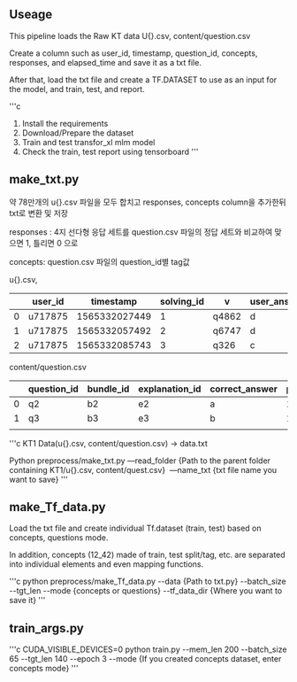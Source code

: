 ## Useage

This pipeline loads the Raw KT data U{}.csv, content/question.csv

Create a column such as user_id, timestamp, question_id, concepts, responses, and elapsed_time and save it as a txt file.

After that, load the txt file and create a TF.DATASET to use as an input for the model, and train, test, and report.

'''c
1. Install the requirements
2. Download/Prepare the dataset
3. Train and test transfor_xl mlm model
4. Check the train, test report using tensorboard
'''




## make_txt.py

약 78만개의 u{}.csv 파일을 모두 합치고 responses, concepts column을 추가한뒤 txt로 변환 및 저장

responses : 4지 선다형 응답 세트를 question.csv 파일의 정답 세트와 비교하여 맞으면 1, 틀리면 0 으로

concepts: question.csv 파일의 question_id별 tag값

u{}.csv,

|  | user_id | timestamp | solving_id | v | user_answer | elapsed_time |
| --- | --- | --- | --- | --- | --- | --- |
| 0 | u717875 | 1565332027449 | 1 | q4862 | d | 45000 |
| 1 | u717875 | 1565332057492 | 2 | q6747 | d | 24000 |
| 2 | u717875 | 1565332085743 | 3 | q326 | c | 25000 |

content/question.csv

|  | question_id | bundle_id | explanation_id | correct_answer | part | tags | deployed_at |
| --- | --- | --- | --- | --- | --- | --- | --- |
| 0 | q2 | b2 | e2 | a | 1 | 15;2;182 | 1558093219720 |
| 1 | q3 | b3 | e3 | b | 1 | 14;2;179;183 | 1558093222784 |
|  |  |  |  |  |  |  |  |


'''c
KT1 Data(u{}.csv, content/question.csv) -> data.txt

Python preprocess/make_txt.py —read_folder {Path to the parent folder containing KT1/u{}.csv, content/quest.csv}  —name_txt {txt file name you want to save}
'''





## make_Tf_data.py

Load the txt file and create individual Tf.dataset (train, test) based on concepts, questions mode.

In addition, concepts (12_42) made of train, test split/tag, etc. are separated into individual elements and even mapping functions.

'''c
python preprocess/make_Tf_data.py --data {Path to txt.py} --batch_size --tgt_len --mode {concepts or questions} --tf_data_dir {Where you want to save it}
'''




## train_args.py
'''c
CUDA_VISIBLE_DEVICES=0 python train.py --mem_len 200 --batch_size 65 --tgt_len 140 --epoch 3 --mode {If you created concepts dataset, enter concepts mode}
'''

